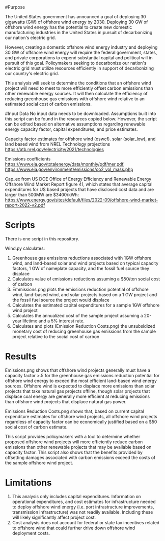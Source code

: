 #Purpose

The United States government has announced a goal of deploying 30 gigawatts (GW) of offshore wind energy by 2030. Deploying 30 GW of offshore wind energy has the potential to create new domestic manufacturing industries in the United States in pursuit of decarbonizing our nation's electric grid. 

However, creating a domestic offshore wind energy industry and deploying 30 GW of offshore wind energy will require the federal government, states, and private corporations to expend substantial capital and political will in pursuit of this goal. Policymakers seeking to decarbonize our nation's electric grid must utilize resources efficiently in support of decarbonizing our country's electric grid. 

This analysis will seek to determine the conditions that an offshore wind project will need to meet to more efficiently offset carbon emissions than other renewable energy sources. It will then calculate the efficiency of reducing greenhouse gas emissions with offshore wind relative to an estimated social cost of carbon emissions. 

#Input Data 
No input data needs to be downloaded. Assumptions built into this script can be found in the resources copied below. However, the script can be edited based on alternative assumptions regarding renewable energy capacity factor, capital expenditures, and price estimates.

Capacity factor estimates for offshore wind (oswcf). solar (solar_low), and land based wind from NREL Technology projections https://atb.nrel.gov/electricity/2021/technologies

Emissions coefficients https://www.eia.gov/totalenergy/data/monthly/pdf/mer.pdf, https://www.eia.gov/environment/emissions/co2_vol_mass.php

Cap_ex from US DOE Office of Energy Efficiency and Renewable Energy Offshore Wind Market Report figure 41, which states that average capital expenditures for US based projects that have disclosed cost data and are larger than 500MW are $3400/kWh: https://www.energy.gov/sites/default/files/2022-09/offshore-wind-market-report-2022-v2.pdf

# Scripts
There is one script in this repository. 

Wind.py calculates:
1) Greenhouse gas emissions reductions associated with 1GW offshore wind, and land-based solar and wind projects based on typical capacity factors, 1 GW of nameplate capacity, and the fossil fuel source they displace
2) Calculates value of emissions reductions assuming a $50/ton social cost of carbon
3) Emmissions.png plots the emissions reduction potential of offshore wind, land-based wind, and solar projects based on a 1 GW project and the fossil fuel source the project would displace 
4) Calculates the estimated capital expenditures for a sample 1GW offshore wind project
5) Calculates the annualized cost of the sample project assuming a 20-year lifetime and a 5% interest rate. 
6) Calculates and plots (Emission Reduction Costs.png) the unsubsidized monetary cost of reducing greenhouse gas emissions from the sample project relative to the social cost of carbon

# Results
Emissions.png shows that offshore wind projects generally must have a capacity factor >.5 for the greenhouse gas emissions reduction potential for offshore wind energy to exceed the most efficient land-based wind energy sources. Offshore wind is expected to displace more emissions than solar projects that take natural gas projects offline, though solar projects that displace coal energy are generally more efficient at reducing emissions than offshore wind projects that displace natural gas power. 

Emissions Reduction Costs.png shows that, based on current capital expenditure estimates for offshore wind projects, all offshore wind projects regardless of capacity factor can be economically justified based on a $50 social cost of carbon estimate. 

This script provides policymakers with a tool to determine whether proposed offshore wind projects will more efficiently reduce carbon emissions than other renewable projects that may be available based on capacity factor. This script also shows that the benefits provided by offsetting damages associated with carbon emissions exceed the costs of the sample offshore wind project. 

# Limitations
1) This analysis only includes capital expenditures. Information on operational expenditures, and cost estimates for infrastructure needed to deploy offshore wind energy (i.e. port infrastructure improvements, transmission infrastructure) was not readily available. Including these will likely significantly affect project cost.
2) Cost analysis does not account for federal or state tax incentives related to offshore wind that could further drive down offshore wind deployment costs. 
